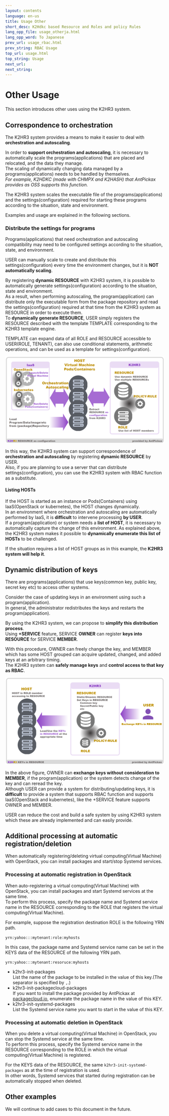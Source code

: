 ```yaml
---
layout: contents
language: en-us
title: Usage Other
short_desc: K2Hdkc based Resource and Roles and policy Rules
lang_opp_file: usage_otherja.html
lang_opp_word: To Japanese
prev_url: usage_rbac.html
prev_string: RBAC Usage
top_url: usage.html
top_string: Usage
next_url: 
next_string: 
---
```


# Other Usage
This section introduces other uses using the K2HR3 system.

## Correspondence to orchestration
The K2HR3 system provides a means to make it easier to deal with **orchestration and autoscaling**.  

In order to **support orchestration and autoscaling**, it is necessary to automatically scale the programs(applications) that are placed and relocated, and the data they manage.  
The scaling of dynamically changing data managed by a programs(applications) needs to be handled by themselves.  
_For example, K2HDKC (made with CHMPX and K2HASH) that AntPickax provides as OSS supports this function._  

The K2HR3 system scales the executable file of the programs(applications) and the settings(configuration) required for starting these programs according to the situation, state and environment.

Examples and usage are explained in the following sections.

### Distribute the settings for programs
Programs(applications) that need orchestration and autoscaling compatibility may need to be configured settings according to the situation, state, and environment.

USER can manually scale to create and distribute this settings(configuration) every time the environment changes, but it is **NOT automatically scaling**.  

By registering **dynamic RESOURCE** with K2HR3 system, it is possible to automatically generate settings(configuration) according to the situation, state and environment.  
As a result, when performing autoscaling, the program(application) can distribute only the executable form from the package repository and read the settings(configuration) required at that time from the K2HR3 system as RESOURCE in order to execute them.  
To **dynamically generate RESOURCE**, USER simply registers the RESOURCE described with the template TEMPLATE corresponding to the K2HR3 template engine.  

TEMPLATE can expand data of all ROLE and RESOURCE accessible to USER(ROLE, TENANT), can also use conditional statements, arithmetic operations, and can be used as a template for settings(configuration).  

![K2HR3 Usage Other - Orchestration](images/usage_other_orchestration.png)

In this way, the K2HR3 system can support correspondence of **orchestration and autoscaling** by registering **dynamic RESOURCE** by USER.  
Also, if you are planning to use a server that can distribute settings(configuration), you can use the K2HR3 system with RBAC function as a substitute.  


#### Listing HOSTs
If the HOST is started as an instance or Pods(Containers) using IaaS(OpenStack or kubernetes), the HOST changes dynamically.  
In an environment where orchestration and autoscaling are automatically performed by IaaS, it is **difficult** to intervene processing **by USER**.  
If a program(application) or system needs a **list of HOST**, it is necessary to automatically capture the change of this environment.
As explained above, the K2HR3 system makes it possible to **dynamically enumerate this list of HOSTs** to be challenged.

If the situation requires a list of HOST groups as in this example, the **K2HR3 system will help it**.

## Dynamic distribution of keys
There are programs(applications) that use keys(common key, public key, secret key etc) to access other systems.  

Consider the case of updating keys in an environment using such a program(application).  
In general, the administrator redistributes the keys and restarts the program(application).  

By using the K2HR3 system, we can propose to **simplify this distribution process**.  
Using **+SERVICE** feature, SERVICE **OWNER** can register **keys into RESOURCE** for SERVICE **MEMBER**.  

With this procedure, OWNER can freely change the key, and MEMBER which has some HOST grouped can acquire updated, changed, and added keys at an arbitrary timing.  
The K2HR3 system can **safely manage keys** and **control access to that key as RBAC**.  

![K2HR3 Usage Other - Key](images/usage_other_key.png)

In the above figure, OWNER can **exchange keys without consideration to MEMBER**, if the program(application) or the system detects change of the key and can reread the key.  
Although USER can provide a system for distributing/updating keys, it is **difficult** to provide a system that supports RBAC function and supports IaaS(OpenStack and kubernetes), like the +SERVICE feature supports OWNER and MEMBER.  

USER can reduce the cost and build a safe system by using K2HR3 system which these are already implemented and can easily provide.  

## Additional processing at automatic registration/deletion
When automatically registering/deleting virtual computing(Virtual Machine) with OpenStack, you can install packages and start/stop Systemd services.

### Processing at automatic registration in OpenStack
When auto-registering a virtual computing(Virtual Machine) with OpenStack, you can install packages and start Systemd services at the same time.  
To perform this process, specify the package name and Systemd service name in the RESOURCE corresponding to the ROLE that registers the virtual computing(Virtual Machine).  

For example, suppose the registration destination ROLE is the following YRN path.  
```
yrn:yahoo:::mytenant:role:myhosts
```
In this case, the package name and Systemd service name can be set in the KEYS data of the RESOURCE of the following YRN path.
```
yrn:yahoo:::mytenant:resoruce:myhosts
```
- k2hr3-init-packages  
List the name of the package to be installed in the value of this key.(The separator is specified by `,`.)
- k2hr3-init-packagecloud-packages  
If you want to install the package provided by AntPickax at [packagecloud.io](https://packagecloud.io/antpickax/stable), enumerate the package name in the value of this KEY.
- k2hr3-init-systemd-packages  
List the Systemd service name you want to start in the value of this KEY.

### Processing at automatic deletion in OpenStack
When you delete a virtual computing(Virtual Machine) in OpenStack, you can stop the Systemd service at the same time.  
To perform this process, specify the Systemd service name in the RESOURCE corresponding to the ROLE in which the virtual computing(Virtual Machine) is registered.  

For the KEYS data of the RESOURCE, the same `k2hr3-init-systemd-packages` as at the time of registration is used.  
In other words, Systemd services that started during registration can be automatically stopped when deleted.  

## Other examples
We will continue to add cases to this document in the future.

